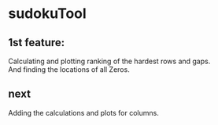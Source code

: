 # sudokuTool

## 1st feature:
Calculating and plotting ranking of the hardest rows and gaps. <br>
And finding the locations of all Zeros.

## next
Adding the calculations and plots for columns.